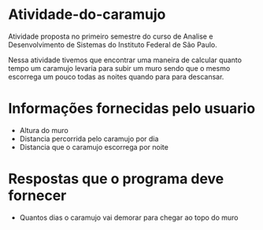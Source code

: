 # Atividade-do-caramujo
Atividade proposta no primeiro semestre do curso de Analise e Desenvolvimento de Sistemas do Instituto Federal de São Paulo.

Nessa atividade tivemos que encontrar uma maneira de calcular quanto tempo um caramujo levaria para subir um muro sendo que o mesmo escorrega um pouco todas as noites quando para para descansar.

# Informações fornecidas pelo usuario

- Altura do muro
- Distancia percorrida pelo caramujo por dia
- Distancia que o caramujo escorrega por noite

# Respostas que o programa deve fornecer

- Quantos dias o caramujo vai demorar para chegar ao topo do muro
